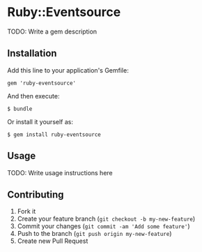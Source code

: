 # Ruby::Eventsource

TODO: Write a gem description

## Installation

Add this line to your application's Gemfile:

    gem 'ruby-eventsource'

And then execute:

    $ bundle

Or install it yourself as:

    $ gem install ruby-eventsource

## Usage

TODO: Write usage instructions here

## Contributing

1. Fork it
2. Create your feature branch (`git checkout -b my-new-feature`)
3. Commit your changes (`git commit -am 'Add some feature'`)
4. Push to the branch (`git push origin my-new-feature`)
5. Create new Pull Request
